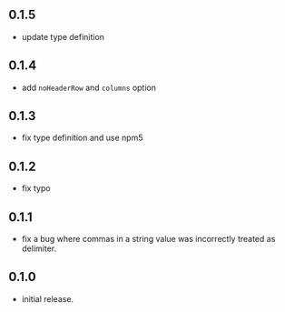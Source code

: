 ## 0.1.5
  * update type definition

## 0.1.4
  * add `noHeaderRow` and `columns` option

## 0.1.3
  * fix type definition and use npm5

## 0.1.2
  * fix typo

## 0.1.1
  * fix a bug where commas in a string value was incorrectly treated as delimiter.

## 0.1.0
  * initial release.
